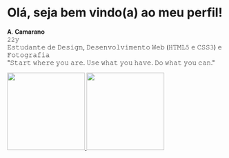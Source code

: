 # Olá, seja bem  vindo(a) ao meu perfil!
𝐀. 𝐂𝐚𝐦𝐚𝐫𝐚𝐧𝐨<br>
𝟸𝟸𝚢<br>
𝙴𝚜𝚝𝚞𝚍𝚊𝚗𝚝𝚎 𝚍𝚎 𝙳𝚎𝚜𝚒𝚐𝚗, 𝙳𝚎𝚜𝚎𝚗𝚟𝚘𝚕𝚟𝚒𝚖𝚎𝚗𝚝𝚘 𝚆𝚎𝚋 (𝙷𝚃𝙼𝙻𝟻 𝚎 𝙲𝚂𝚂𝟹) 𝚎 𝙵𝚘𝚝𝚘𝚐𝚛𝚊𝚏𝚒𝚊<br>
"𝚂𝚝𝚊𝚛𝚝 𝚠𝚑𝚎𝚛𝚎 𝚢𝚘𝚞 𝚊𝚛𝚎. 𝚄𝚜𝚎 𝚠𝚑𝚊𝚝 𝚢𝚘𝚞 𝚑𝚊𝚟𝚎. 𝙳𝚘 𝚠𝚑𝚊𝚝 𝚢𝚘𝚞 𝚌𝚊𝚗."

<div>
  <a href="https://github.com/eaecamarano">
  <img height="180em" src="https://github-readme-stats.vercel.app/api?username=eaecamarano&show_icons=true&theme=dracula&include_all_commits=true&count_private=true"/>
  <img height="180em" src="https://github-readme-stats.vercel.app/api/top-langs/?username=eaecamarano&layout=compact&langs_count=7&theme=dracula"/>
</div>
